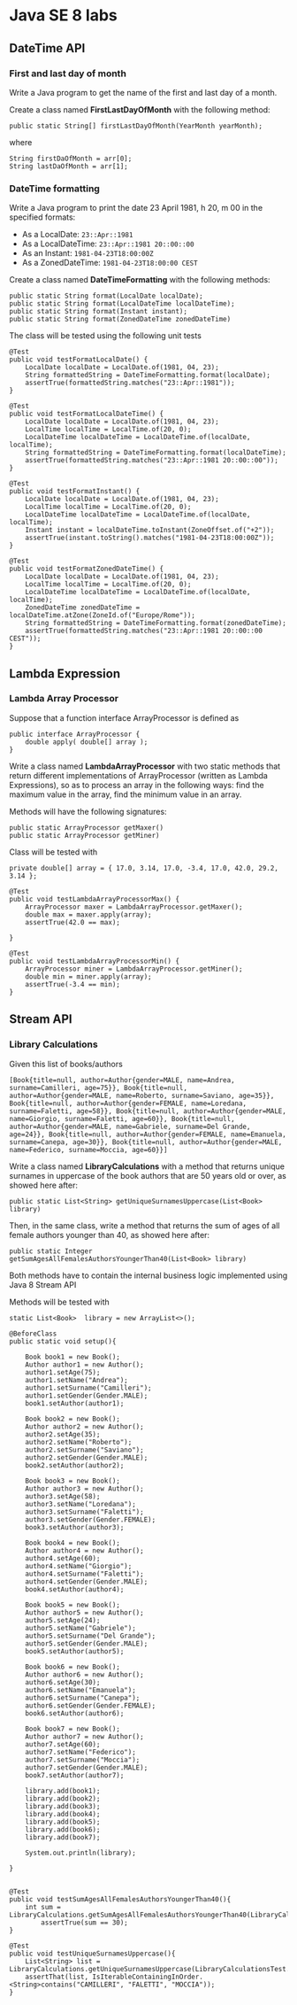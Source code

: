 # Java SE 8 labs
## DateTime API
### First and last day of month

Write a Java program to get the name of the first and last day of a month.

Create a class named **FirstLastDayOfMonth** with the following method:

```
public static String[] firstLastDayOfMonth(YearMonth yearMonth);
```
where

```
String firstDaOfMonth = arr[0];
String lastDaOfMonth = arr[1];
```


### DateTime formatting
Write a Java program to print the date 23 April 1981, h 20, m 00 in the specified formats:

- As a LocalDate: `23::Apr::1981`
- As a LocalDateTime: `23::Apr::1981 20::00::00`
- As an Instant: `1981-04-23T18:00:00Z`
- As a ZonedDateTime: `1981-04-23T18:00:00 CEST`

Create a class named **DateTimeFormatting** with the following methods:

```
public static String format(LocalDate localDate);
public static String format(LocalDateTime localDateTime);
public static String format(Instant instant);
public static String format(ZonedDateTime zonedDateTime)
```

The class will be tested using the following unit tests

```
@Test
public void testFormatLocalDate() {
    LocalDate localDate = LocalDate.of(1981, 04, 23);
    String formattedString = DateTimeFormatting.format(localDate);
    assertTrue(formattedString.matches("23::Apr::1981"));
}

@Test
public void testFormatLocalDateTime() {
    LocalDate localDate = LocalDate.of(1981, 04, 23);
    LocalTime localTime = LocalTime.of(20, 0);
    LocalDateTime localDateTime = LocalDateTime.of(localDate, localTime);
    String formattedString = DateTimeFormatting.format(localDateTime);
    assertTrue(formattedString.matches("23::Apr::1981 20::00::00"));
}

@Test
public void testFormatInstant() {
    LocalDate localDate = LocalDate.of(1981, 04, 23);
    LocalTime localTime = LocalTime.of(20, 0);
    LocalDateTime localDateTime = LocalDateTime.of(localDate, localTime);
    Instant instant = localDateTime.toInstant(ZoneOffset.of("+2"));
    assertTrue(instant.toString().matches("1981-04-23T18:00:00Z"));
}

@Test
public void testFormatZonedDateTime() {
    LocalDate localDate = LocalDate.of(1981, 04, 23);
    LocalTime localTime = LocalTime.of(20, 0);
    LocalDateTime localDateTime = LocalDateTime.of(localDate, localTime);
    ZonedDateTime zonedDateTime = localDateTime.atZone(ZoneId.of("Europe/Rome"));
    String formattedString = DateTimeFormatting.format(zonedDateTime);
    assertTrue(formattedString.matches("23::Apr::1981 20::00::00 CEST"));
}
```

## Lambda Expression

### Lambda Array Processor
Suppose that a function interface ArrayProcessor is defined as
```
public interface ArrayProcessor {
    double apply( double[] array );
}
```
Write a class named **LambdaArrayProcessor** with two static methods that return different implementations of ArrayProcessor (written as Lambda Expressions), so as to  process an array in the following ways: find the maximum value in the array, find the minimum value in an array.

Methods will have the following signatures:

```
public static ArrayProcessor getMaxer()
public static ArrayProcessor getMiner)

```

Class will be tested with

```
private double[] array = { 17.0, 3.14, 17.0, -3.4, 17.0, 42.0, 29.2, 3.14 };

@Test
public void testLambdaArrayProcessorMax() {
    ArrayProcessor maxer = LambdaArrayProcessor.getMaxer();
    double max = maxer.apply(array);
    assertTrue(42.0 == max);
    
}

@Test
public void testLambdaArrayProcessorMin() {
    ArrayProcessor miner = LambdaArrayProcessor.getMiner();
    double min = miner.apply(array);
    assertTrue(-3.4 == min);
}
```

## Stream API

### Library Calculations

Given this list of books/authors

```
[Book{title=null, author=Author{gender=MALE, name=Andrea, surname=Camilleri, age=75}}, Book{title=null, author=Author{gender=MALE, name=Roberto, surname=Saviano, age=35}}, Book{title=null, author=Author{gender=FEMALE, name=Loredana, surname=Faletti, age=58}}, Book{title=null, author=Author{gender=MALE, name=Giorgio, surname=Faletti, age=60}}, Book{title=null, author=Author{gender=MALE, name=Gabriele, surname=Del Grande, age=24}}, Book{title=null, author=Author{gender=FEMALE, name=Emanuela, surname=Canepa, age=30}}, Book{title=null, author=Author{gender=MALE, name=Federico, surname=Moccia, age=60}}]
```


Write a class named **LibraryCalculations** with a method that returns unique surnames in uppercase of the book
authors that are 50 years old or over, as showed here after:

```
public static List<String> getUniqueSurnamesUppercase(List<Book> library)
```

Then, in the same class, write a method that returns the sum of ages of all female authors younger than 40, as showed here after:

```
public static Integer getSumAgesAllFemalesAuthorsYoungerThan40(List<Book> library) 
```

Both methods have to contain the internal business logic implemented using Java 8 Stream API

Methods will be tested with


```
static List<Book>  library = new ArrayList<>();

@BeforeClass
public static void setup(){
    
    Book book1 = new Book();
    Author author1 = new Author();
    author1.setAge(75);
    author1.setName("Andrea");
    author1.setSurname("Camilleri");
    author1.setGender(Gender.MALE);
    book1.setAuthor(author1);

    Book book2 = new Book();
    Author author2 = new Author();
    author2.setAge(35);
    author2.setName("Roberto");
    author2.setSurname("Saviano");
    author2.setGender(Gender.MALE);
    book2.setAuthor(author2);

    Book book3 = new Book();
    Author author3 = new Author();
    author3.setAge(58);
    author3.setName("Loredana");
    author3.setSurname("Faletti");
    author3.setGender(Gender.FEMALE);
    book3.setAuthor(author3);

    Book book4 = new Book();
    Author author4 = new Author();
    author4.setAge(60);
    author4.setName("Giorgio");
    author4.setSurname("Faletti");
    author4.setGender(Gender.MALE);
    book4.setAuthor(author4);

    Book book5 = new Book();
    Author author5 = new Author();
    author5.setAge(24);
    author5.setName("Gabriele");
    author5.setSurname("Del Grande");
    author5.setGender(Gender.MALE);
    book5.setAuthor(author5);

    Book book6 = new Book();
    Author author6 = new Author();
    author6.setAge(30);
    author6.setName("Emanuela");
    author6.setSurname("Canepa");
    author6.setGender(Gender.FEMALE);
    book6.setAuthor(author6);

    Book book7 = new Book();
    Author author7 = new Author();
    author7.setAge(60);
    author7.setName("Federico");
    author7.setSurname("Moccia");
    author7.setGender(Gender.MALE);
    book7.setAuthor(author7);

    library.add(book1);
    library.add(book2);
    library.add(book3);
    library.add(book4);
    library.add(book5);
    library.add(book6);
    library.add(book7);
    
    System.out.println(library);

}


@Test
public void testSumAgesAllFemalesAuthorsYoungerThan40(){
    int sum = LibraryCalculations.getSumAgesAllFemalesAuthorsYoungerThan40(LibraryCalculationsTest.library);
        assertTrue(sum == 30);
}   

@Test
public void testUniqueSurnamesUppercase(){
    List<String> list = LibraryCalculations.getUniqueSurnamesUppercase(LibraryCalculationsTest.library);
    assertThat(list, IsIterableContainingInOrder.<String>contains("CAMILLERI", "FALETTI", "MOCCIA"));
}
```